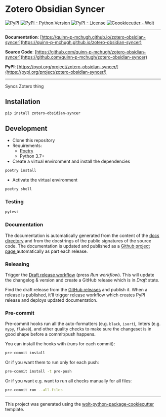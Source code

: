 # Zotero Obsidian Syncer

[![PyPI](https://img.shields.io/pypi/v/zotero-obsidian-syncer?style=flat-square)](https://pypi.python.org/pypi/zotero-obsidian-syncer/)
[![PyPI - Python Version](https://img.shields.io/pypi/pyversions/zotero-obsidian-syncer?style=flat-square)](https://pypi.python.org/pypi/zotero-obsidian-syncer/)
[![PyPI - License](https://img.shields.io/pypi/l/zotero-obsidian-syncer?style=flat-square)](https://pypi.python.org/pypi/zotero-obsidian-syncer/)
[![Coookiecutter - Wolt](https://img.shields.io/badge/cookiecutter-Wolt-00c2e8?style=flat-square&logo=cookiecutter&logoColor=D4AA00&link=https://github.com/woltapp/wolt-python-package-cookiecutter)](https://github.com/woltapp/wolt-python-package-cookiecutter)


---

**Documentation**: [https://quinn-p-mchugh.github.io/zotero-obsidian-syncer](https://quinn-p-mchugh.github.io/zotero-obsidian-syncer)

**Source Code**: [https://github.com/quinn-p-mchugh/zotero-obsidian-syncer](https://github.com/quinn-p-mchugh/zotero-obsidian-syncer)

**PyPI**: [https://pypi.org/project/zotero-obsidian-syncer/](https://pypi.org/project/zotero-obsidian-syncer/)

---

Syncs Zotero thing

## Installation

```sh
pip install zotero-obsidian-syncer
```

## Development

* Clone this repository
* Requirements:
  * [Poetry](https://python-poetry.org/)
  * Python 3.7+
* Create a virtual environment and install the dependencies

```sh
poetry install
```

* Activate the virtual environment

```sh
poetry shell
```

### Testing

```sh
pytest
```

### Documentation

The documentation is automatically generated from the content of the [docs directory](./docs) and from the docstrings
 of the public signatures of the source code. The documentation is updated and published as a [Github project page
 ](https://pages.github.com/) automatically as part each release.

### Releasing

Trigger the [Draft release workflow](https://github.com/quinn-p-mchugh/zotero-obsidian-syncer/actions/workflows/draft_release.yml)
(press _Run workflow_). This will update the changelog & version and create a GitHub release which is in _Draft_ state.

Find the draft release from the
[GitHub releases](https://github.com/quinn-p-mchugh/zotero-obsidian-syncer/releases) and publish it. When
 a release is published, it'll trigger [release](https://github.com/quinn-p-mchugh/zotero-obsidian-syncer/blob/master/.github/workflows/release.yml) workflow which creates PyPI
 release and deploys updated documentation.

### Pre-commit

Pre-commit hooks run all the auto-formatters (e.g. `black`, `isort`), linters (e.g. `mypy`, `flake8`), and other quality
 checks to make sure the changeset is in good shape before a commit/push happens.

You can install the hooks with (runs for each commit):

```sh
pre-commit install
```

Or if you want them to run only for each push:

```sh
pre-commit install -t pre-push
```

Or if you want e.g. want to run all checks manually for all files:

```sh
pre-commit run --all-files
```

---

This project was generated using the [wolt-python-package-cookiecutter](https://github.com/woltapp/wolt-python-package-cookiecutter) template.
